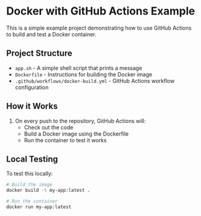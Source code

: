# Docker with GitHub Actions Example

This is a simple example project demonstrating how to use GitHub Actions to build and test a Docker container.

## Project Structure

- `app.sh` - A simple shell script that prints a message
- `Dockerfile` - Instructions for building the Docker image
- `.github/workflows/docker-build.yml` - GitHub Actions workflow configuration

## How it Works

1. On every push to the repository, GitHub Actions will:
   - Check out the code
   - Build a Docker image using the Dockerfile
   - Run the container to test it works

## Local Testing

To test this locally:

```bash
# Build the image
docker build -t my-app:latest .

# Run the container
docker run my-app:latest
